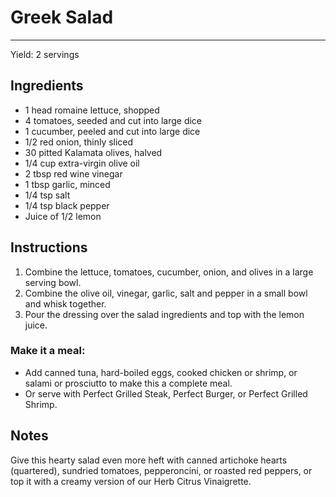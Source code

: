 # Greek Salad
---
Yield: 2 servings

## Ingredients
- 1 head romaine lettuce, shopped
- 4 tomatoes, seeded and cut into large dice
- 1 cucumber, peeled and cut into large dice
- 1/2 red onion, thinly sliced
- 30 pitted Kalamata olives, halved
- 1/4 cup extra-virgin olive oil
- 2 tbsp red wine vinegar
- 1 tbsp garlic, minced
- 1/4 tsp salt
- 1/4 tsp black pepper
- Juice of 1/2 lemon

## Instructions
1. Combine the lettuce, tomatoes, cucumber, onion, and olives in a large serving bowl.
2. Combine the olive oil, vinegar, garlic, salt and pepper in a small bowl and whisk together.
3. Pour the dressing over the salad ingredients and top with the lemon juice.

### Make it a meal:
- Add canned tuna, hard-boiled eggs, cooked chicken or shrimp, or salami or prosciutto to make this a complete meal.
- Or serve with Perfect Grilled Steak, Perfect Burger, or Perfect Grilled Shrimp.

## Notes
Give this hearty salad even more heft with canned artichoke hearts (quartered), sundried tomatoes, pepperoncini, or roasted red peppers, or top it with a creamy version of our Herb Citrus Vinaigrette.
